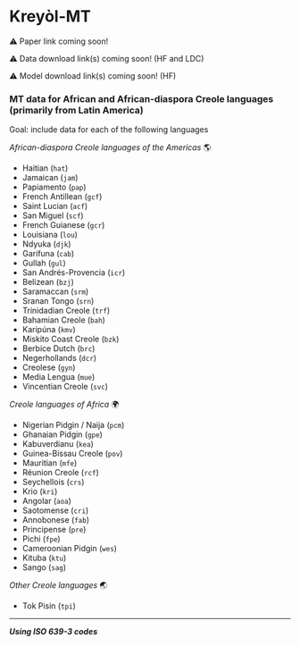 # Kreyòl-MT

⚠️ Paper link coming soon!

⚠️ Data download link(s) coming soon! (HF and LDC)

⚠️ Model download link(s) coming soon! (HF)

### MT data for African and African-diaspora Creole languages (primarily from Latin America)

Goal: include data for each of the following languages

*African-diaspora Creole languages of the Americas* 🌎
 - Haitian (`hat`)
 - Jamaican (`jam`)
 - Papiamento (`pap`)
 - French Antillean (`gcf`)
 - Saint Lucian (`acf`)
 - San Miguel (`scf`)
 - French Guianese (`gcr`)
 - Louisiana (`lou`)
 - Ndyuka (`djk`)
 - Garifuna (`cab`)
 - Gullah (`gul`)
 - San Andrés-Provencia (`icr`)
 - Belizean (`bzj`)
 - Saramaccan (`srm`)
 - Sranan Tongo (`srn`)
 - Trinidadian Creole (`trf`) 
 - Bahamian Creole (`bah`)
 - Karipúna (`kmv`)
 - Miskito Coast Creole (`bzk`)
 - Berbice Dutch (`brc`)
 - Negerhollands (`dcr`)
 - Creolese (`gyn`)
 - Media Lengua (`mue`)
 - Vincentian Creole (`svc`)

*Creole languages of Africa* 🌍
 - Nigerian Pidgin / Naija (`pcm`)
 - Ghanaian Pidgin (`gpe`)
 - Kabuverdianu (`kea`)
 - Guinea-Bissau Creole (`pov`)
 - Mauritian (`mfe`)
 - Réunion Creole (`rcf`)
 - Seychellois (`crs`)
 - Krio (`kri`)
 - Angolar (`aoa`)
 - Saotomense (`cri`)
 - Annobonese (`fab`)
 - Principense (`pre`)
 - Pichi (`fpe`)
 - Cameroonian Pidgin (`wes`)
 - Kituba (`ktu`)
 - Sango (`sag`)

*Other Creole languages* 🌏
 - Tok Pisin (`tpi`)

---

**_Using ISO 639-3 codes_**

